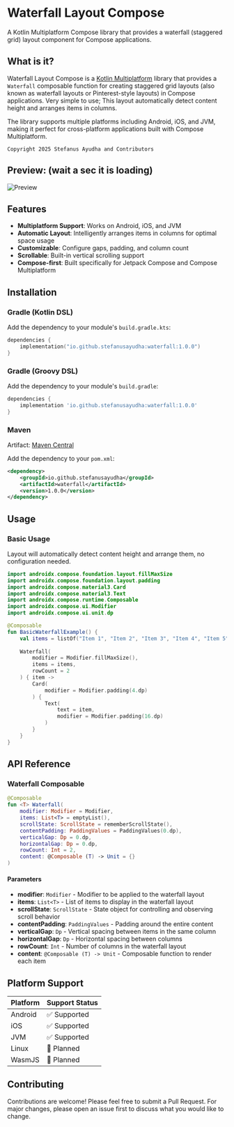 # Waterfall Layout Compose

A Kotlin Multiplatform Compose library that provides a waterfall (staggered grid) layout component for Compose applications.

## What is it?

Waterfall Layout Compose is a [Kotlin Multiplatform](https://kotlinlang.org/docs/multiplatform.html) library that provides a `Waterfall` composable function for creating staggered grid layouts (also known as waterfall layouts or Pinterest-style layouts) in Compose applications. Very simple to use; This layout automatically detect content height and arranges items in columns.

The library supports multiple platforms including Android, iOS, and JVM, making it perfect for cross-platform applications built with Compose Multiplatform.

`Copyright 2025 Stefanus Ayudha and Contributors`

## Preview: (wait a sec it is loading)
![Preview](preview.gif)


## Features

- **Multiplatform Support**: Works on Android, iOS, and JVM
- **Automatic Layout**: Intelligently arranges items in columns for optimal space usage
- **Customizable**: Configure gaps, padding, and column count
- **Scrollable**: Built-in vertical scrolling support
- **Compose-first**: Built specifically for Jetpack Compose and Compose Multiplatform

## Installation

### Gradle (Kotlin DSL)

Add the dependency to your module's `build.gradle.kts`:

```kotlin
dependencies {
    implementation("io.github.stefanusayudha:waterfall:1.0.0")
}
```

### Gradle (Groovy DSL)

Add the dependency to your module's `build.gradle`:

```groovy
dependencies {
    implementation 'io.github.stefanusayudha:waterfall:1.0.0'
}
```

### Maven
Artifact: [Maven Central](https://central.sonatype.com/artifact/io.github.stefanusayudha/waterfall)

Add the dependency to your `pom.xml`:

```xml
<dependency>
    <groupId>io.github.stefanusayudha</groupId>
    <artifactId>waterfall</artifactId>
    <version>1.0.0</version>
</dependency>
```

## Usage

### Basic Usage
Layout will automatically detect content height and arrange them, no configuration needed.

```kotlin
import androidx.compose.foundation.layout.fillMaxSize
import androidx.compose.foundation.layout.padding
import androidx.compose.material3.Card
import androidx.compose.material3.Text
import androidx.compose.runtime.Composable
import androidx.compose.ui.Modifier
import androidx.compose.ui.unit.dp

@Composable
fun BasicWaterfallExample() {
    val items = listOf("Item 1", "Item 2", "Item 3", "Item 4", "Item 5")
    
    Waterfall(
        modifier = Modifier.fillMaxSize(),
        items = items,
        rowCount = 2
    ) { item ->
        Card(
            modifier = Modifier.padding(4.dp)
        ) {
            Text(
                text = item,
                modifier = Modifier.padding(16.dp)
            )
        }
    }
}
```

## API Reference

### Waterfall Composable

```kotlin
@Composable
fun <T> Waterfall(
    modifier: Modifier = Modifier,
    items: List<T> = emptyList(),
    scrollState: ScrollState = rememberScrollState(),
    contentPadding: PaddingValues = PaddingValues(0.dp),
    verticalGap: Dp = 0.dp,
    horizontalGap: Dp = 0.dp,
    rowCount: Int = 2,
    content: @Composable (T) -> Unit = {}
)
```

#### Parameters

- **modifier**: `Modifier` - Modifier to be applied to the waterfall layout
- **items**: `List<T>` - List of items to display in the waterfall layout
- **scrollState**: `ScrollState` - State object for controlling and observing scroll behavior
- **contentPadding**: `PaddingValues` - Padding around the entire content
- **verticalGap**: `Dp` - Vertical spacing between items in the same column
- **horizontalGap**: `Dp` - Horizontal spacing between columns
- **rowCount**: `Int` - Number of columns in the waterfall layout
- **content**: `@Composable (T) -> Unit` - Composable function to render each item

## Platform Support

| Platform | Support Status |
|----------|----------------|
| Android  | ✅ Supported   |
| iOS      | ✅ Supported   |
| JVM      | ✅ Supported   |
| Linux    | 🚧 Planned     |
| WasmJS   | 🚧 Planned     |

## Contributing

Contributions are welcome! Please feel free to submit a Pull Request. For major changes, please open an issue first to discuss what you would like to change.
